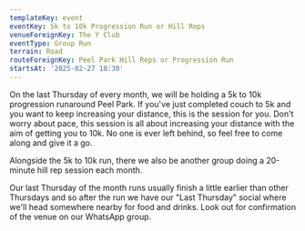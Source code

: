 ```yaml
---
templateKey: event 
eventKey: 5k to 10k Progression Run or Hill Reps
venueForeignKey: The Y Club 
eventType: Group Run
terrain: Road 
routeForeignKey: Peel Park Hill Reps or Progression Run
startsAt: '2025-02-27 18:30'
---
```

On the last Thursday of every month, we will be holding a 5k to 10k progression runaround Peel Park. If you've just
completed couch to 5k and you want to keep increasing your distance, this is the session for you. Don't worry about
pace, this session is all about increasing your distance with the aim of getting you to 10k. No one is ever left
behind, so feel free to come along and give it a go.

Alongside the 5k to 10k run, there we also be another group doing a 20-minute hill rep session each month.

Our last Thursday of the month runs usually finish a little earlier than other Thursdays and so after the run we have
our "Last Thursday" social where we'll head somewhere nearby for food and drinks. Look out for confirmation of the
venue on our WhatsApp group.